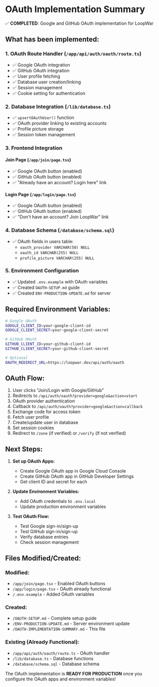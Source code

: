# OAuth Implementation Summary

✅ **COMPLETED**: Google and GitHub OAuth implementation for LoopWar

## What has been implemented:

### 1. OAuth Route Handler (`/app/api/auth/oauth/route.ts`)
- ✅ Google OAuth integration
- ✅ GitHub OAuth integration  
- ✅ User profile fetching
- ✅ Database user creation/linking
- ✅ Session management
- ✅ Cookie setting for authentication

### 2. Database Integration (`/lib/database.ts`)
- ✅ `upsertOAuthUser()` function
- ✅ OAuth provider linking to existing accounts
- ✅ Profile picture storage
- ✅ Session token management

### 3. Frontend Integration

#### Join Page (`/app/join/page.tsx`)
- ✅ Google OAuth button (enabled)
- ✅ GitHub OAuth button (enabled)
- ✅ "Already have an account? Login here" link

#### Login Page (`/app/login/page.tsx`)
- ✅ Google OAuth button (enabled)
- ✅ GitHub OAuth button (enabled) 
- ✅ "Don't have an account? Join LoopWar" link

### 4. Database Schema (`/database/schema.sql`)
- ✅ OAuth fields in users table:
  - `oauth_provider VARCHAR(50) NULL`
  - `oauth_id VARCHAR(255) NULL`
  - `profile_picture VARCHAR(255) NULL`

### 5. Environment Configuration
- ✅ Updated `.env.example` with OAuth variables
- ✅ Created `OAUTH-SETUP.md` guide
- ✅ Created `ENV-PRODUCTION-UPDATE.md` for server

## Required Environment Variables:

```bash
# Google OAuth
GOOGLE_CLIENT_ID=your-google-client-id
GOOGLE_CLIENT_SECRET=your-google-client-secret

# GitHub OAuth  
GITHUB_CLIENT_ID=your-github-client-id
GITHUB_CLIENT_SECRET=your-github-client-secret

# Optional
OAUTH_REDIRECT_URL=https://loopwar.dev/api/auth/oauth
```

## OAuth Flow:

1. User clicks "Join/Login with Google/GitHub"
2. Redirects to `/api/auth/oauth?provider=google&action=start`
3. OAuth provider authentication
4. Callback to `/api/auth/oauth?provider=google&action=callback`
5. Exchange code for access token
6. Fetch user profile
7. Create/update user in database
8. Set session cookies
9. Redirect to `/zone` (if verified) or `/verify` (if not verified)

## Next Steps:

1. **Set up OAuth Apps:**
   - Create Google OAuth app in Google Cloud Console
   - Create GitHub OAuth app in GitHub Developer Settings
   - Get client ID and secret for each

2. **Update Environment Variables:**
   - Add OAuth credentials to `.env.local`
   - Update production environment variables

3. **Test OAuth Flow:**
   - Test Google sign-in/sign-up
   - Test GitHub sign-in/sign-up
   - Verify database entries
   - Check session management

## Files Modified/Created:

### Modified:
- `/app/join/page.tsx` - Enabled OAuth buttons
- `/app/login/page.tsx` - OAuth already functional
- `/.env.example` - Added OAuth variables

### Created:
- `/OAUTH-SETUP.md` - Complete setup guide
- `/ENV-PRODUCTION-UPDATE.md` - Server environment update
- `/OAUTH-IMPLEMENTATION-SUMMARY.md` - This file

### Existing (Already Functional):
- `/app/api/auth/oauth/route.ts` - OAuth handler
- `/lib/database.ts` - Database functions
- `/database/schema.sql` - Database schema

The OAuth implementation is **READY FOR PRODUCTION** once you configure the OAuth apps and environment variables!
